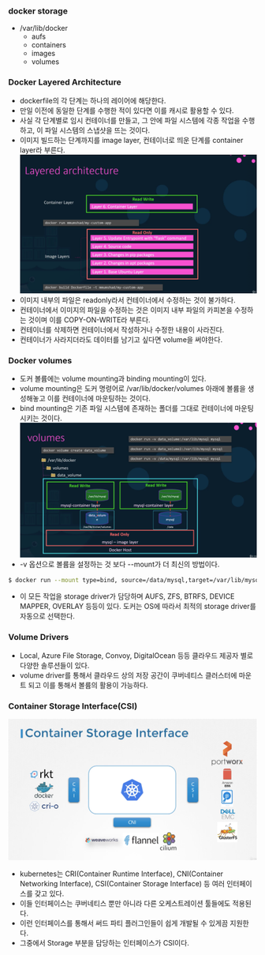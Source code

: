 ### docker storage
- /var/lib/docker
  - aufs
  - containers
  - images
  - volumes

### Docker Layered Architecture
- dockerfile의 각 단계는 하나의 레이어에 해당한다.
- 만일 이전에 동일한 단계를 수행한 적이 있다면 이를 캐시로 활용할 수 있다.
- 사실 각 단계별로 임시 컨테이너를 만들고, 그 안에 파일 시스템에 각종 작업을 수행하고, 이 파일 시스템의 스냅샷을 뜨는 것이다.
- 이미지 빌드하는 단계까지를 image layer, 컨테이너로 띄운 단계를 container layer라 부른다.
![docker_layers](../../../images/docker_layers.png)
- 이미지 내부의 파일은 readonly라서 컨테이너에서 수정하는 것이 불가하다.
- 컨테이너에서 이미지의 파일을 수정하는 것은 이미지 내부 파일의 카피본을 수정하는 것이며 이를 COPY-ON-WRITE라 부른다.
- 컨테이너를 삭제하면 컨테이너에서 작성하거나 수정한 내용이 사라진다.
- 컨테이너가 사라지더라도 데이터를 남기고 싶다면 volume을 써야한다.

### Docker volumes
- 도커 볼륨에는 volume mounting과 binding mounting이 있다.
- volume mounting은 도커 명령어로 /var/lib/docker/volumes 아래에 볼륨을 생성해놓고 이를 컨테이너에 마운팅하는 것이다.
- bind mounting은 기존 파일 시스템에 존재하는 폴더를 그대로 컨테이너에 마운팅 시키는 것이다.
![docker_volume](../../../images/docker_volume.png)
- -v 옵션으로 볼륨을 설정하는 것 보다 --mount가 더 최신의 방법이다.
```bash
$ docker run --mount type=bind, source=/data/mysql,target=/var/lib/mysql mysql 
```
- 이 모든 작업을 storage driver가 담당하며 AUFS, ZFS, BTRFS, DEVICE MAPPER, OVERLAY 등등이 있다. 도커는 OS에 따라서 최적의 storage driver를 자동으로 선택한다.

### Volume Drivers
- Local, Azure File Storage, Convoy, DigitalOcean 등등 클라우드 제공자 별로 다양한 솔루션들이 있다.
- volume driver를 통해서 클라우드 상의 저장 공간이 쿠버네티스 클러스터에 마운트 되고 이를 통해서 볼륨의 활용이 가능하다.

### Container Storage Interface(CSI)
![kubernetes_interfaces](../../../images/kubernetes_interfaces.png)
- kubernetes는 CRI(Container Runtime Interface), CNI(Container Networking Interface), CSI(Container Storage Interface) 등 여러 인터페이스를 갖고 있다.
- 이들 인터페이스는 쿠버네티스 뿐만 아니라 다른 오케스트레이션 툴들에도 적용된다.
- 이런 인터페이스를 통해서 써드 파티 플러그인들이 쉽게 개발될 수 있게끔 지원한다.
- 그중에서 Storage 부분을 담당하는 인터페이스가 CSI이다.
